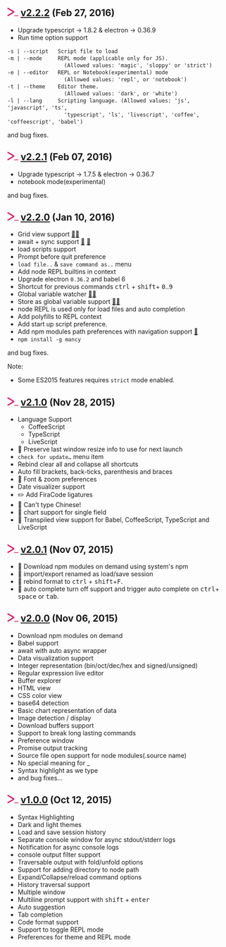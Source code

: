 ## <img src="icons/mancy.png" width="25">&nbsp;[v2.2.2](http://mancy-re.pl)  (Feb 27, 2016)

- Upgrade typescript -> 1.8.2 & electron -> 0.36.9
- Run time option support
```
-s | --script   Script file to load
-m | --mode     REPL mode (applicable only for JS).
                  (Allowed values: 'magic', 'sloppy' or 'strict')
-e | --editor   REPL or Notebook(experimental) mode
                  (Allowed values: 'repl', or 'notebook')
-t | --theme    Editor theme.
                  (Allowed values: 'dark', or 'white')
-l | --lang     Scripting language. (Allowed values: 'js', 'javascript', 'ts',
                  'typescript', 'ls', 'livescript', 'coffee', 'coffeescript', 'babel')
```

and bug fixes.


## <img src="icons/mancy.png" width="25">&nbsp;[v2.2.1](http://mancy-re.pl)  (Feb 07, 2016)

- Upgrade typescript -> 1.7.5 & electron -> 0.36.7
- notebook mode(experimental)

and bug fixes.

## <img src="icons/mancy.png" width="25">&nbsp;[v2.2.0](http://mancy-re.pl)  (Jan 10, 2016)

- Grid view support [:paperclip:](https://raw.githubusercontent.com/princejwesley/Mancy/master/images/grid-dark.png)[:paperclip:](https://raw.githubusercontent.com/princejwesley/Mancy/master/images/grid-transpose.png)
- await + sync support [:paperclip:](https://raw.githubusercontent.com/princejwesley/Mancy/master/images/await-progress.png) [:paperclip:](https://raw.githubusercontent.com/princejwesley/Mancy/master/images/await-resolved.png)
- load scripts support
- Prompt before quit preference
- `load file..` & `save command as..` menu
- Add node REPL builtins in context
- Upgrade electron `0.36.2` and babel 6
- Shortcut for previous commands <kbd>ctrl</kbd> + <kbd>shift</kbd>+ <kbd>0</kbd>..<kbd>9</kbd>
- Global variable watcher [:paperclip:](https://raw.githubusercontent.com/princejwesley/Mancy/master/images/global-env-dark.png)[:paperclip:](https://raw.githubusercontent.com/princejwesley/Mancy/master/images/global-env-light.png)
- Store as global variable support  [:paperclip:](https://raw.githubusercontent.com/princejwesley/Mancy/master/images/store-as-global-before.png)[:paperclip:](https://raw.githubusercontent.com/princejwesley/Mancy/master/images/store-as-global-after.png)
- node REPL is used only for load files and auto completion
- Add polyfills to REPL context
- Add start up script preference.
- Add npm modules path preferences with navigation support [:paperclip:](https://raw.githubusercontent.com/princejwesley/Mancy/master/images/node-modules-preference.png)
- `npm install -g mancy`

and bug fixes.

Note:
- Some ES2015 features requires `strict` mode enabled.

## <img src="icons/mancy.png" width="25">&nbsp;[v2.1.0](http://mancy-re.pl)  (Nov 28, 2015)

-  Language Support
   - CoffeeScript
   - TypeScript
   - LiveScript
-  :gem: Preserve last window resize info to use for next launch
-  `check for update…` menu item
- Rebind clear all and collapse all shortcuts
- Auto fill brackets, back-ticks, parenthesis and braces
- :gem: Font & zoom preferences
- Date visualizer support
- :pencil2: Add FiraCode ligatures
- :bug: Can't type Chinese!
- :bug: chart support for single field
- :gem: Transpiled view support for Babel, CoffeeScript, TypeScript and LiveScript



## <img src="icons/mancy.png" width="25">&nbsp;[v2.0.1](http://mancy-re.pl)  (Nov 07, 2015)

- :bug: Download npm modules on demand using system's npm
- :lipstick: import/export renamed as load/save session
- :lipstick: rebind format to <kbd>ctrl</kbd> + <kbd>shift</kbd>+<kbd>F</kbd>.
- :gem: auto complete turn off support and trigger auto complete on <kbd>ctrl</kbd>+ <kbd>space</kbd> or <kbd>tab</kbd>.



## <img src="icons/mancy.png" width="25">&nbsp;[v2.0.0](http://mancy-re.pl)  (Nov 06, 2015)

- Download npm modules on demand
- Babel support
- await with auto async wrapper
- Data visualization support
- Integer representation (bin/oct/dec/hex and signed/unsigned)
- Regular expression live editor
- Buffer explorer
- HTML view
- CSS color view
- base64 detection
- Basic chart representation of data
- Image detection / display
- Download buffers support
- Support to break long lasting commands
- Preference window
- Promise output tracking
- Source file open support for node modules(.source name)
- No special meaning for _
- Syntax highlight as we type
- and bug fixes…



## <img src="icons/mancy.png" width="25">&nbsp;[v1.0.0](http://mancy-re.pl)  (Oct 12, 2015)
- Syntax Highlighting
- Dark and light themes
- Load and save session history
- Separate console window for async stdout/stderr logs
- Notification for async console logs
- console output filter support
- Traversable output with fold/unfold options
- Support for adding directory to node path
- Expand/Collapse/reload command options
- History traversal support
- Multiple window
- Multiline prompt support with <kbd>shift</kbd> + <kbd>enter</kbd>
- Auto suggestion
- Tab completion
- Code format support
- Support to toggle REPL mode
- Preferences for theme and REPL mode
